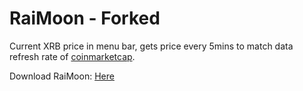 # RaiMoon - Forked

Current XRB price in menu bar, gets price every 5mins to match data refresh rate of [coinmarketcap](https://coinmarketcap.com).

Download RaiMoon: [Here](RaiMoon.zip)